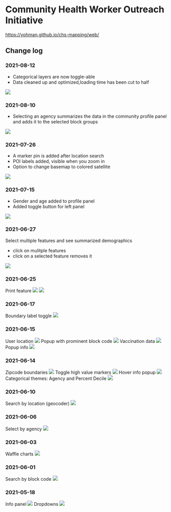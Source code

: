 # Community Health Worker Outreach Initiative

https://yohman.github.io/chs-mapping/web/

## Change log

### 2021-08-12

- Categorical layers are now toggle-able
- Data cleaned up and optimized,loading time has been cut to half

<img src="logs/2021-08-12 toggle.png">

### 2021-08-10

- Selecting an agency summarizes the data in the community profile panel and adds it to the selected block groups

<img src="logs/2021-08-10 agency summary.png">

### 2021-07-26

- A marker pin is added after location search
- POI labels added, visible when you zoom in
- Option to change basemap to colored satellite

<img src="logs/2021-07-26 search pin.png">

### 2021-07-15

- Gender and age added to profile panel
- Added toggle button for left panel

<img src="logs/2021-07-15 gender age toggle.png">

### 2021-06-27
Select multiple features and see summarized demographics
- click on mulitple features
- click on a selected feature removes it

<img src="logs/2021-06-27 multiple feature select.png">

### 2021-06-25
Print feature
<img src="logs/2021-06-25 print1.png">
<img src="logs/2021-06-25 print2.png">

### 2021-06-17
Boundary label toggle
<img src="logs/2021-06-17 boundary toggle.png">

### 2021-06-15
User location
<img src="logs/2021-06-15 user location.png">
Popup with prominent block code
<img src="logs/2021-06-15 popup cleanup.png">
Vaccination data
<img src="logs/2021-06-15 vaccination data.png">
Popup info
<img src="logs/2021-06-15 popup w community info.png">

### 2021-06-14
Zipcode boundaries
<img src="logs/2021-06-14 zipcodes.png">
Toggle high value markers
<img src="logs/2021-06-14 toggle.png">
Hover info popup
<img src="logs/2021-06-14 GEOID label on hover.png">
Categorical themes: Agency and Percent Decile
<img src="logs/2021-06-14 categorical themes.png">

### 2021-06-10
Search by location (geocoder)
<img src="logs/2021-06-10 geocoder.png">

### 2021-06-06
Select by agency
<img src="logs/2021-06-06 select by org.png">

### 2021-06-03
Waffle charts
<img src="logs/2021-06-03 waffle charts.png">

### 2021-06-01
Search by block code
<img src="logs/2021-06-01 block code search.png">

### 2021-05-18
Info panel
<img src="logs/2021-05-18 infopanel.png">
Dropdowns
<img src="logs/2021-05-15 dropdowns.png">